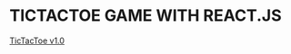 # TICTACTOE GAME WITH REACT.JS

[TicTacToe v1.0](https://github.com/Siyeon-dev/React-Tictactoe/wiki/History)
